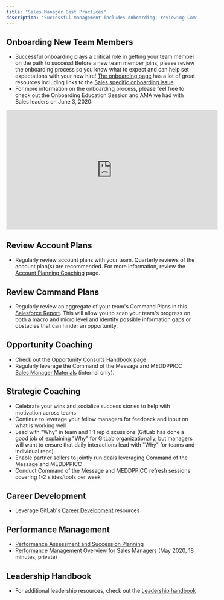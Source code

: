 ```yaml
---
title: "Sales Manager Best Practices"
description: "Successful management includes onboarding, reviewing Command Plans, opportunity coaching, strategic coaching, career development and performance management"
---
```


## Onboarding New Team Members

- Successful onboarding plays a critical role in getting your team member on the path to success! Before a new team member joins, please review the onboarding process so you know what to expect and can help set expectations with your new hire! [The onboarding page](/handbook/people-group/general-onboarding/) has a lot of great resources including links to the [Sales specific onboarding issue](/handbook/people-group/general-onboarding/#role-specific-templates).
- For more information on the onboarding process, please feel free to check out the Onboarding Education Session and AMA we had with Sales leaders on June 3, 2020:

<!-- blank line -->
<iframe width="560" height="315" src="https://www.youtube.com/embed/hambdfyj0xU" frameborder="0" allow="accelerometer; autoplay; encrypted-media; gyroscope; picture-in-picture" allowfullscreen></iframe>
<!-- blank line -->

## Review Account Plans

- Regularly review account plans with your team. Quarterly reviews of the account plan(s) are recommended. For more information, review the [Account Planning Coaching](/handbook/sales/account-planning/coaching-for-asms/) page.

## Review Command Plans

- Regularly review an aggregate of your team's Command Plans in this [Salesforce Report](https://gitlab.my.salesforce.com/00O4M000004e1dZ). This will allow you to scan your team's progress on both a macro and micro level and identify possible information gaps or obstacles that can hinder an opportunity.

## Opportunity Coaching

- Check out the [Opportunity Consults Handbook page](/handbook/sales/command-of-the-message/opportunity-consults)
- Regularly leverage the Command of the Message and MEDDPPICC [Sales Manager Materials](https://internal.gitlab.com/handbook/sales/command-of-the-message/sales-manager-materials/) (internal only).

## Strategic Coaching

- Celebrate your wins and socialize success stories to help with motivation across teams
- Continue to leverage your fellow managers for feedback and input on what is working well
- Lead with "Why" in team and 1:1 rep discussions (GitLab has done a good job of explaining "Why" for GitLab organizationally, but managers will want to ensure that daily interactions lead with "Why" for teams and individual reps)
- Enable partner sellers to jointly run deals leveraging Command of the Message and MEDDPPICC
- Conduct Command of the Message and MEDDPPICC refresh sessions covering 1-2 slides/tools per week

## Career Development

- Leverage GitLab's [Career Development](/handbook/people-group/learning-and-development/career-development/) resources

## Performance Management

- [Performance Assessment and Succession Planning](/handbook/people-group/talent-assessment/)
- [Performance Management Overview for Sales Managers](https://youtu.be/mIPFhq0Th1w) (May 2020, 18 minutes, private)

## Leadership Handbook

- For additional leadership resources, check out the [Leadership handbook](/handbook/leadership/)
